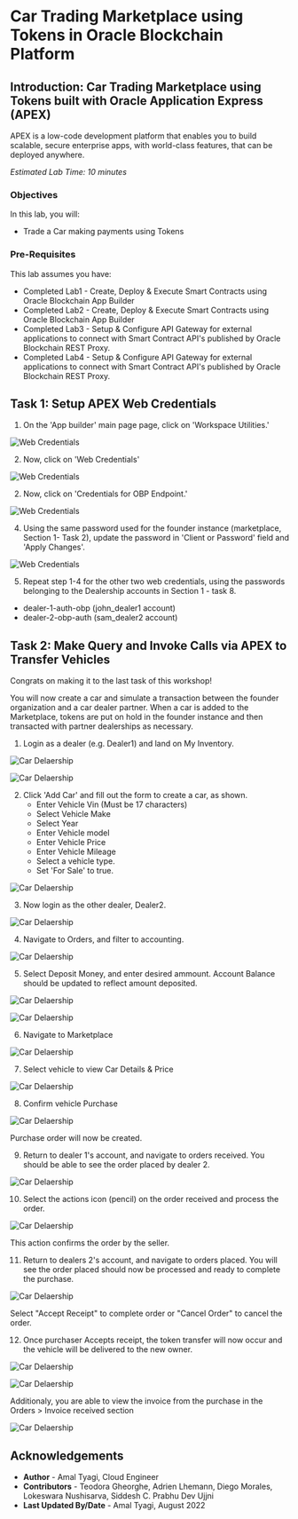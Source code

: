 # Car Trading Marketplace using Tokens in Oracle Blockchain Platform 

## Introduction: Car Trading Marketplace using Tokens built with Oracle Application Express (APEX)

APEX is a low-code development platform that enables you to build scalable, secure enterprise apps, with world-class features, that can be deployed anywhere.

*Estimated Lab Time: 10 minutes*

### Objectives

In this lab, you will:
* Trade a Car making payments using Tokens

### Pre-Requisites

This lab assumes you have:
* Completed Lab1 - Create, Deploy & Execute Smart Contracts using Oracle Blockchain App Builder
* Completed Lab2 - Create, Deploy & Execute Smart Contracts using Oracle Blockchain App Builder
* Completed Lab3 - Setup & Configure API Gateway for external applications to connect with Smart Contract API's published by Oracle Blockchain REST Proxy.
* Completed Lab4 - Setup & Configure API Gateway for external applications to connect with Smart Contract API's published by Oracle Blockchain REST Proxy.


## Task 1: Setup APEX Web Credentials

1. On the 'App builder' main page page, click on 'Workspace Utilities.'

  ![Web Credentials](images/4-apex-5-1.png)

2. Now, click on 'Web Credentials'

  ![Web Credentials](images/4-apex-5-2.png)

2. Now, click on 'Credentials for OBP Endpoint.'

  ![Web Credentials](images/4-apex-5-3.png)

4. Using the same password used for the founder instance (marketplace, Section 1- Task 2), update the password in 'Client or Password' field and 'Apply Changes'. 

![Web Credentials](images/4-apex-5-4.png)

5. Repeat step 1-4 for the other two web credentials, using the passwords belonging to the Dealership accounts in Section 1 - task 8.
  - dealer-1-auth-obp (john_dealer1 account)
  - dealer-2-obp-auth (sam_dealer2 account)

## Task 2: Make Query and Invoke Calls via APEX to Transfer Vehicles

Congrats on making it to the last task of this workshop!

You will now create a car and simulate a transaction between the founder organization and a car dealer partner. When a car is added to the Marketplace, tokens are put on hold in the founder instance and then transacted with partner dealerships as necessary.

1. Login as a dealer (e.g. Dealer1) and land on My Inventory.

  ![Car Delaership](images/dealer1-login.png)

  ![Car Delaership](images/apex-myInventory.png)

2. Click 'Add Car' and fill out the form to create a car, as shown. 
    - Enter Vehicle Vin (Must be 17 characters)
    - Select Vehicle Make
    - Select Year
    - Enter Vehicle model
    - Enter Vehicle Price
    - Enter Vehicle Mileage
    - Select a vehicle type.
    - Set 'For Sale' to true.

  ![Car Delaership](images/apex-addcar.png)

3. Now login as the other dealer, Dealer2.

  ![Car Delaership](images/dealer2-login.png)

4. Navigate to Orders, and filter to accounting. 

  ![Car Delaership](images/apex-accounting.png)

5. Select Deposit Money, and enter desired ammount. Account Balance should be updated to reflect amount deposited. 

  ![Car Delaership](images/apex-depositMoney.png)

  ![Car Delaership](images/apex-accountBalance.png)

6. Navigate to Marketplace 

  ![Car Delaership](images/apex-viewMarketplace.png)

7. Select vehicle to view Car Details & Price

  ![Car Delaership](images/apex-CarDetailsPayment.png)

8. Confirm vehicle Purchase 

  ![Car Delaership](images/apex-ConfirmPayment.png)

Purchase order will now be created.

9. Return to dealer 1's account, and navigate to orders received. You should be able to see the order placed by dealer 2. 

  ![Car Delaership](images/apex-MyOrders.png)
   
10. Select the actions icon (pencil) on the order received and process the order. 

  ![Car Delaership](images/apex-processOrder.png)

This action confirms the order by the seller. 

11. Return to dealers 2's account, and navigate to orders placed. You will see the order placed should now be processed and ready to complete the purchase. 

  ![Car Delaership](images/apex-confirmReceipt.png)

Select "Accept Receipt" to complete order or "Cancel Order" to cancel the order. 

12. Once purchaser Accepts receipt, the token transfer will now occur and the vehicle will be delivered to the new owner. 

  ![Car Delaership](images/apex-VehicleDelivered.png)

  ![Car Delaership](images/apex-vehicleDeliverdToDelaer.png)

Additionaly, you are able to view the invoice from the purchase in the Orders > Invoice received section

  ![Car Delaership](images/apex-invoiceReceived.png)



<!-- 10. 

5. Proceed to payment by clicking a car in the Marketplace. This car will disappear from the Marketplace when sold.

5. When a transaction begins, it will show up in the 'Orders' tab. Here, you will see that the car you created is currently pending sale.

6. Click on the pencil icon next to this pending order and click 'Process Order.' Here, the car will go back to the dealer who submitted the order. This dealer can **Filter data** by 'Orders Placed' to see that the transaction has processed. They can then 'Accept Receipt' to purchase or simply 'Withdraw Order.'

--describe tokenization-- tokens will be put on hold while transaction is processed and order is confirmed -->

## Acknowledgements
* **Author** - Amal Tyagi, Cloud Engineer
* **Contributors** -  Teodora Gheorghe, Adrien Lhemann, Diego Morales, Lokeswara Nushisarva, Siddesh C. Prabhu Dev Ujjni
* **Last Updated By/Date** - Amal Tyagi, August 2022
